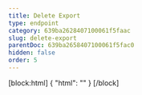 ```yaml
---
title: Delete Export
type: endpoint
category: 639ba2628407100061f5faac
slug: delete-export
parentDoc: 639ba2658407100061f5fac0
hidden: false
order: 5
---
```

[block:html]
{
  "html": "<style>\n.LanguagePicker-divider { \n  display: none; }\n  \n[title=\"Toggle library\"] { \n  display: none; }\n</style>"
}
[/block]
